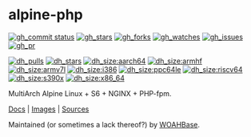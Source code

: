 # alpine-php

[![gh_commit status][201]][151]
[![gh_stars][202]][152]
[![gh_forks][203]][153]
[![gh_watches][204]][154]
[![gh_issues][216]][166]
[![gh_pr][217]][167]

[![dh_pulls][205]][155]
[![dh_stars][206]][156]
[![dh_size:aarch64][208]][158]
[![dh_size:armhf][210]][160]
[![dh_size:armv7l][209]][159]
[![dh_size:i386][211]][161]
[![dh_size:ppc64le][213]][163]
[![dh_size:riscv64][214]][164]
[![dh_size:s390x][215]][165]
[![dh_size:x86_64][207]][157]
<!--[![dh_size:loong64][212]][162]-->

MultiArch Alpine Linux + S6 + NGINX + PHP-fpm.

[Docs][112] | [Images][155] | [Sources][151]

Maintained (or sometimes a lack thereof?) by [WOAHBase][110].

[110]: https://woahbase.online/
[112]: https://woahbase.online/images/alpine-php/

[151]: https://github.com/woahbase/alpine-php
[152]: https://github.com/woahbase/alpine-php/stargazers
[153]: https://github.com/woahbase/alpine-php/network/members
[154]: https://github.com/woahbase/alpine-php/watchers
[155]: https://hub.docker.com/r/woahbase/alpine-php
[156]: https://hub.docker.com/r/woahbase/alpine-php
[157]: https://hub.docker.com/r/woahbase/alpine-php/tags?name=x86_64&ordering=last_updated
[158]: https://hub.docker.com/r/woahbase/alpine-php/tags?name=aarch64&ordering=last_updated
[159]: https://hub.docker.com/r/woahbase/alpine-php/tags?name=armv7l&ordering=last_updated
[160]: https://hub.docker.com/r/woahbase/alpine-php/tags?name=armhf&ordering=last_updated
[161]: https://hub.docker.com/r/woahbase/alpine-php/tags?name=i386&ordering=last_updated
[162]: https://hub.docker.com/r/woahbase/alpine-php/tags?name=loong64&ordering=last_updated
[163]: https://hub.docker.com/r/woahbase/alpine-php/tags?name=ppc64le&ordering=last_updated
[164]: https://hub.docker.com/r/woahbase/alpine-php/tags?name=riscv64&ordering=last_updated
[165]: https://hub.docker.com/r/woahbase/alpine-php/tags?name=s390x&ordering=last_updated
[166]: https://github.com/woahbase/alpine-php/issues
[167]: https://github.com/woahbase/alpine-php/pulls

[201]: https://img.shields.io/github/last-commit/woahbase/alpine-php?color=brightgreen&style=flat-square&logo=github
[202]: https://img.shields.io/github/stars/woahbase/alpine-php?color=brightgreen&style=flat-square&logo=github
[203]: https://img.shields.io/github/forks/woahbase/alpine-php?color=brightgreen&style=flat-square&logo=github
[204]: https://img.shields.io/github/watchers/woahbase/alpine-php?color=brightgreen&style=flat-square&logo=github
[205]: https://img.shields.io/docker/pulls/woahbase/alpine-php?color=brightgreen&style=flat-square&logo=docker&label=pulls
[206]: https://img.shields.io/docker/stars/woahbase/alpine-php?color=brightgreen&style=flat-square&logo=docker&label=stars
[207]: https://img.shields.io/docker/image-size/woahbase/alpine-php/x86_64?label=x86_64&color=brightgreen&style=flat-square&logo=docker
[208]: https://img.shields.io/docker/image-size/woahbase/alpine-php/aarch64?label=aarch64&color=brightgreen&style=flat-square&logo=docker
[209]: https://img.shields.io/docker/image-size/woahbase/alpine-php/armv7l?label=armv7l&color=brightgreen&style=flat-square&logo=docker
[210]: https://img.shields.io/docker/image-size/woahbase/alpine-php/armhf?label=armhf&color=brightgreen&style=flat-square&logo=docker
[211]: https://img.shields.io/docker/image-size/woahbase/alpine-php/i386?label=i386&color=brightgreen&style=flat-square&logo=docker
[212]: https://img.shields.io/docker/image-size/woahbase/alpine-php/loong64?label=loong64&color=brightgreen&style=flat-square&logo=docker
[213]: https://img.shields.io/docker/image-size/woahbase/alpine-php/ppc64le?label=ppc64le&color=brightgreen&style=flat-square&logo=docker
[214]: https://img.shields.io/docker/image-size/woahbase/alpine-php/riscv64?label=riscv64&color=brightgreen&style=flat-square&logo=docker
[215]: https://img.shields.io/docker/image-size/woahbase/alpine-php/s390x?label=s390x&color=brightgreen&style=flat-square&logo=docker
[216]: https://img.shields.io/github/issues/woahbase/alpine-php?color=brightgreen&style=flat-square&logo=github
[217]: https://img.shields.io/github/issues-pr/woahbase/alpine-php?color=brightgreen&style=flat-square&logo=github
